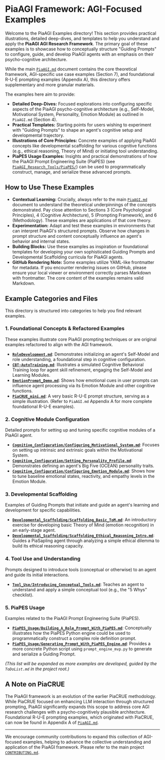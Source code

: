 # PiaAGI Framework: AGI-Focused Examples

Welcome to the PiaAGI Examples directory! This section provides practical illustrations, detailed deep-dives, and templates to help you understand and apply the **PiaAGI AGI Research Framework**. The primary goal of these examples is to showcase how to conceptually structure "Guiding Prompts" to configure, guide, and develop PiaAGI agents with an emphasis on their psycho-cognitive architecture.

While the main [`PiaAGI.md`](../PiaAGI.md) document contains the core theoretical framework, AGI-specific use case examples (Section 7), and foundational R-U-E prompting examples (Appendix A), this directory offers supplementary and more granular materials.

The examples here aim to provide:

*   **Detailed Deep-Dives:** Focused explorations into configuring specific aspects of the PiaAGI psycho-cognitive architecture (e.g., Self-Model, Motivational System, Personality, Emotion Module) as outlined in `PiaAGI.md` (Section 4).
*   **Practical Templates:** Starting points for users wishing to experiment with "Guiding Prompts" to shape an agent's cognitive setup and developmental trajectory.
*   **Illustrations of Core Principles:** Concrete examples of applying PiaAGI concepts like developmental scaffolding for various cognitive functions (e.g., ethical reasoning, Theory of Mind) or initiating tool understanding.
*   **PiaPES Usage Examples:** Insights and practical demonstrations of how the PiaAGI Prompt Engineering Suite (PiaPES) (see [`PiaAGI_Research_Tools/PiaPES/`](../PiaAGI_Research_Tools/PiaPES/)) can be used to programmatically construct, manage, and serialize these advanced prompts.

## How to Use These Examples

*   **Contextual Learning:** Crucially, always refer to the main [`PiaAGI.md`](../PiaAGI.md) document to understand the theoretical underpinnings of the concepts demonstrated. Pay close attention to Sections 3 (Core Psychological Principles), 4 (Cognitive Architecture), 5 (Prompting Framework), and 6 (Methodology). These examples are applications of that core theory.
*   **Experimentation:** Adapt and test these examples in environments that can interpret PiaAGI's structured prompts. Observe how changes in prompt structure and content conceptually influence an agent's behavior and internal states.
*   **Building Blocks:** Use these examples as inspiration or foundational templates for developing your own sophisticated Guiding Prompts and Developmental Scaffolding curricula for PiaAGI agents.
*   **GitHub Rendering Note:** Some examples utilize YAML-like frontmatter for metadata. If you encounter rendering issues on GitHub, please ensure your local viewer or environment correctly parses Markdown with frontmatter. The core content of the examples remains valid Markdown.

## Example Categories and Files

This directory is structured into categories to help you find relevant examples.

### 1. Foundational Concepts & Refactored Examples

These examples illustrate core PiaAGI prompting techniques or are original examples refactored to align with the AGI framework.

*   **[`RoleDevelopment.md`](./RoleDevelopment.md)**: Demonstrates initializing an agent's Self-Model and role understanding, a foundational step in cognitive configuration.
*   **[`CBT-AutoTraining.md`](./CBT-AutoTraining.md)**: Illustrates a simulated Cognitive Behavioral Training loop for agent skill refinement, engaging the Self-Model and Learning Modules.
*   **[`EmotionPrompt_Demo.md`](./EmotionPrompt_Demo.md)**: Shows how emotional cues in user prompts can influence agent processing via its Emotion Module and other cognitive functions.
*   **[`PiaCRUE_mini.md`](./PiaCRUE_mini.md)**: A very basic R-U-E prompt structure, serving as a simple illustration. (Refer to `PiaAGI.md` Appendix A for more complete foundational R-U-E examples).

### 2. Cognitive Module Configuration

Detailed prompts for setting up and tuning specific cognitive modules of a PiaAGI agent.

*   **[`Cognitive_Configuration/Configuring_Motivational_System.md`](./Cognitive_Configuration/Configuring_Motivational_System.md)**: Focuses on setting up intrinsic and extrinsic goals within the Motivational System.
*   **[`Cognitive_Configuration/Setting_Personality_Profile.md`](./Cognitive_Configuration/Setting_Personality_Profile.md)**: Demonstrates defining an agent's Big Five (OCEAN) personality traits.
*   **[`Cognitive_Configuration/Configuring_Emotion_Module.md`](./Cognitive_Configuration/Configuring_Emotion_Module.md)**: Shows how to tune baseline emotional states, reactivity, and empathy levels in the Emotion Module.

### 3. Developmental Scaffolding

Examples of Guiding Prompts that initiate and guide an agent's learning and development for specific capabilities.

*   **[`Developmental_Scaffolding/Scaffolding_Basic_ToM.md`](./Developmental_Scaffolding/Scaffolding_Basic_ToM.md)**: An introductory exercise for developing basic Theory of Mind (emotion recognition) in an early-stage agent.
*   **[`Developmental_Scaffolding/Scaffolding_Ethical_Reasoning_Intro.md`](./Developmental_Scaffolding/Scaffolding_Ethical_Reasoning_Intro.md)**: Guides a PiaSapling agent through analyzing a simple ethical dilemma to build its ethical reasoning capacity.

### 4. Tool Use and Understanding

Prompts designed to introduce tools (conceptual or otherwise) to an agent and guide its initial interactions.

*   **[`Tool_Use/Introducing_Conceptual_Tools.md`](./Tool_Use/Introducing_Conceptual_Tools.md)**: Teaches an agent to understand and apply a simple conceptual tool (e.g., the "5 Whys" checklist).

### 5. PiaPES Usage

Examples related to the PiaAGI Prompt Engineering Suite (PiaPES).

*   **[`PiaPES_Usage/Building_A_Role_Prompt_With_PiaPES.md`](./PiaPES_Usage/Building_A_Role_Prompt_With_PiaPES.md)**: Conceptually illustrates how the PiaPES Python engine could be used to programmatically construct a complex role definition prompt.
*   **[`PiaPES_Usage/Generating_Prompt_With_PiaPES_Engine.md`](./PiaPES_Usage/Generating_Prompt_With_PiaPES_Engine.md)**: Provides a more concrete Python script using `prompt_engine_mvp.py` to generate and serialize a Guiding Prompt.

*(This list will be expanded as more examples are developed, guided by the `ToDoList.md` in the project root.)*

## A Note on PiaCRUE

The PiaAGI framework is an evolution of the earlier PiaCRUE methodology. While PiaCRUE focused on enhancing LLM interaction through structured prompting, PiaAGI significantly expands this scope to address core AGI research challenges with a psycho-cognitively plausible architecture. Foundational R-U-E prompting examples, which originated with PiaCRUE, can now be found in Appendix A of [`PiaAGI.md`](../PiaAGI.md).

---

We encourage community contributions to expand this collection of AGI-focused examples, helping to advance the collective understanding and application of the PiaAGI framework. Please refer to the main project [`CONTRIBUTING.md`](../CONTRIBUTING.md).
